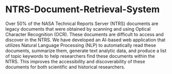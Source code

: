 # NTRS-Document-Retrieval-System
Over 50% of the NASA Technical Reports Server (NTRS) documents are legacy documents that were obtained by scanning and using Optical Character Recognition (OCR). These documents are difficult to access and discover in the NTRS. We have developed an AI-based web application that utilizes Natural Language Processing (NLP) to automatically read these documents, summarize them, generate text analytic data, and produce a list of topic keywords to help researchers find these documents within the NTRS. This improves the accessibility and discoverability of these documents for both scientific and historical researchers.
